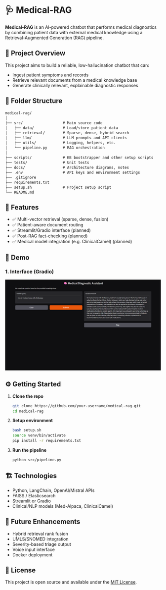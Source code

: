 # 🩺 Medical-RAG

**Medical-RAG** is an AI-powered chatbot that performs medical diagnostics by combining patient data with external medical knowledge using a Retrieval-Augmented Generation (RAG) pipeline.

## 🚀 Project Overview

This project aims to build a reliable, low-hallucination chatbot that can:
- Ingest patient symptoms and records
- Retrieve relevant documents from a medical knowledge base
- Generate clinically relevant, explainable diagnostic responses

## 📁 Folder Structure

```plaintext
medical-rag/
│
├── src/                  # Main source code
│   ├── data/             # Load/store patient data
│   ├── retrieval/        # Sparse, dense, hybrid search
│   ├── llm/              # LLM prompts and API clients
│   ├── utils/            # Logging, helpers, etc.
│   └── pipeline.py       # RAG orchestration
│
├── scripts/              # KB bootstrapper and other setup scripts
├── tests/                # Unit tests
├── docs/                 # Architecture diagrams, notes
├── .env                  # API keys and environment settings
├── .gitignore
├── requirements.txt
├── setup.sh              # Project setup script
└── README.md
```

## 🧠 Features

- ✅ Multi-vector retrieval (sparse, dense, fusion)
- ✅ Patient-aware document routing
- ✅ Streamlit/Gradio interface (planned)
- ✅ Post-RAG fact-checking (planned)
- ✅ Medical model integration (e.g. ClinicalCamel) (planned)

## 🧠 Demo

### 1. Interface (Gradio)

![Gradio UI](assets/front_page.png)


## ⚙️ Getting Started

1. **Clone the repo**
   ```bash
   git clone https://github.com/your-username/medical-rag.git
   cd medical-rag
   ```

2. **Setup environment**
   ```bash
   bash setup.sh
   source venv/bin/activate
   pip install -r requirements.txt
   ```

3. **Run the pipeline**
   ```bash
   python src/pipeline.py
   ```

## 🏗️ Technologies

- Python, LangChain, OpenAI/Mistral APIs
- FAISS / Elasticsearch
- Streamlit or Gradio
- Clinical/NLP models (Med-Alpaca, ClinicalCamel)

## 🤖 Future Enhancements

- Hybrid retrieval rank fusion
- UMLS/SNOMED integration
- Severity-based triage output
- Voice input interface
- Docker deployment

## 📄 License

This project is open source and available under the [MIT License](LICENSE).
